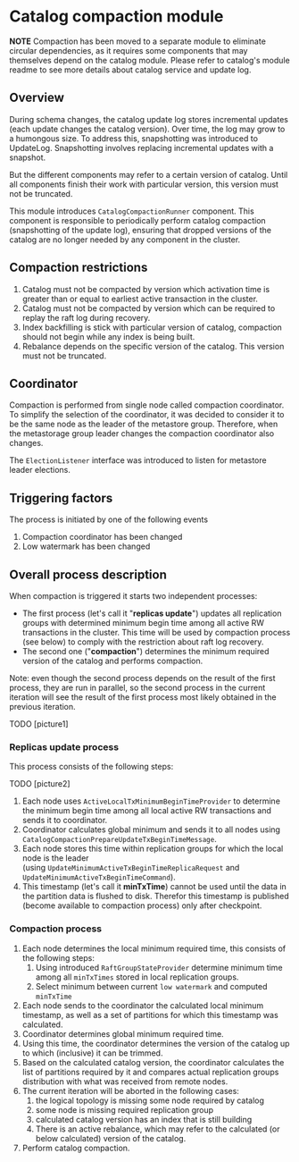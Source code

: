 # Catalog compaction module

**NOTE** Compaction has been moved to a separate module to eliminate circular dependencies,
as it requires some components that may themselves depend on the catalog module.
Please refer to catalog's module readme to see more details about catalog service and update log.

## Overview

During schema changes, the catalog update log stores incremental updates (each update changes the catalog version).
Over time, the log may grow to a humongous size. To address this, snapshotting was introduced to UpdateLog.
Snapshotting involves replacing incremental updates with a snapshot.

But the different components may refer to a certain version of catalog.
Until all components finish their work with particular version, this version must not be truncated.

This module introduces `CatalogCompactionRunner` component.
This component is responsible to periodically perform catalog compaction (snapshotting of the update log),
ensuring that dropped versions of the catalog are no longer needed by any component in the cluster.

## Compaction restrictions

1. Catalog must not be compacted by version which activation time is greater than or equal to earliest active transaction in the cluster.
2. Catalog must not be compacted by version which can be required to replay the raft log during recovery.
3. Index backfilling is stick with particular version of catalog, compaction should not begin while any index is being built.
4. Rebalance depends on the specific version of the catalog. This version must not be truncated.

## Coordinator

Compaction is performed from single node called compaction coordinator.
To simplify the selection of the coordinator, it was decided to consider it to be the same node 
as the leader of the metastore group.
Therefore, when the metastorage group leader changes the compaction coordinator also changes.

The `ElectionListener` interface was introduced to listen for metastore leader elections.

## Triggering factors

The process is initiated by one of the following events

1. Compaction coordinator has been changed
2. Low watermark has been changed

## Overall process description

When compaction is triggered it starts two independent processes:

- The first process (let's call it "**replicas update**") updates all replication groups with determined minimum begin time among all active RW transactions in the cluster. This time will be used by compaction process (see below) to comply with the restriction about raft log recovery.
- The second one ("**compaction**") determines the minimum required version of the catalog and performs compaction.
  
Note: even though the second process depends on the result of the first process, they are run in parallel, so the second process in the current iteration will see the result of the first process most likely obtained in the previous iteration.

TODO [picture1]

### Replicas update process

This process consists of the following steps:

TODO [picture2]

1. Each node uses `ActiveLocalTxMinimumBeginTimeProvider` to determine the minimum 
begin time among all local active RW transactions and sends it to coordinator.
2. Coordinator calculates global minimum and sends it to all nodes using `CatalogCompactionPrepareUpdateTxBeginTimeMessage`.
3. Each node stores this time within replication groups for which the local node is the leader  
   (using `UpdateMinimumActiveTxBeginTimeReplicaRequest` and `UpdateMinimumActiveTxBeginTimeCommand`). 
4. This timestamp (let's call it **minTxTime**) cannot be used until the data in the partition data is flushed to disk.
Therefor this timestamp is published (become available to compaction process) only after checkpoint.

### Compaction process

1. Each node determines the local minimum required time, this consists of the following steps:
   1. Using introduced `RaftGroupStateProvider` determine minimum time among all `minTxTimes` stored in local replication groups.
   2. Select minimum between current `low watermark` and computed `minTxTime`
2. Each node sends to the coordinator the calculated local minimum timestamp, as well as a set of partitions for which this timestamp was calculated.
3. Coordinator determines global minimum required time.
4. Using this time, the coordinator determines the version of the catalog up to which (inclusive) it can be trimmed.
5. Based on the calculated catalog version, the coordinator calculates the list of partitions 
required by it and compares actual replication groups distribution with what was received from remote nodes.
6. The current iteration will be aborted in the following cases: 
   1. the logical topology is missing some node required by catalog
   2. some node is missing required replication group
   3. calculated catalog version has an index that is still building
   4. There is an active rebalance, which may refer to the calculated (or below calculated) version of the catalog.
7. Perform catalog compaction.


